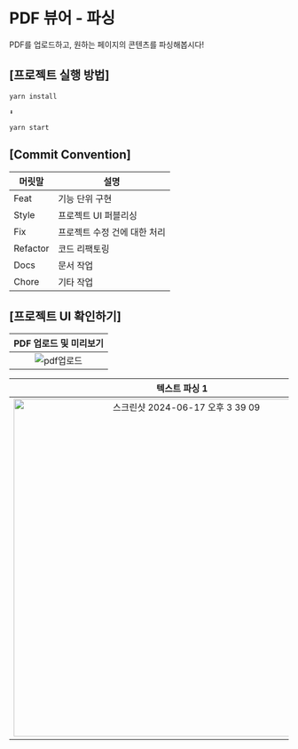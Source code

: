 # PDF 뷰어 - 파싱

PDF를 업로드하고, 원하는 페이지의 콘텐츠를 파싱해봅시다!

## [프로젝트 실행 방법]

```
yarn install

⬇️

yarn start
```

## [Commit Convention]

| 머릿말   | 설명                         |
| -------- | ---------------------------- |
| Feat     | 기능 단위 구현               |
| Style    | 프로젝트 UI 퍼블리싱         |
| Fix      | 프로젝트 수정 건에 대한 처리 |
| Refactor | 코드 리팩토링                |
| Docs     | 문서 작업                    |
| Chore    | 기타 작업                    |

## [프로젝트 UI 확인하기]

|PDF 업로드 및 미리보기|
|:--:|
|![pdf업로드](https://github.com/JJongsKim/PDF-viewer/assets/81777778/6f9c65ec-3bba-4a81-998a-08e45d3b406a)|

|텍스트 파싱 1|텍스트 파싱 2|텍스트 파싱 3|
|:--:|:--:|:--:|
|<img width="607" alt="스크린샷 2024-06-17 오후 3 39 09" src="https://github.com/JJongsKim/PDF-viewer/assets/81777778/c5f1481d-396e-425b-ad0c-832ce997bdd5">|<img width="609" alt="스크린샷 2024-06-17 오후 3 39 19" src="https://github.com/JJongsKim/PDF-viewer/assets/81777778/7c0c7973-a752-4bd2-8ea7-49289936c292">|<img width="607" alt="스크린샷 2024-06-17 오후 3 39 40" src="https://github.com/JJongsKim/PDF-viewer/assets/81777778/e58c170f-515d-41c5-aed7-9ccde12524ce">|




